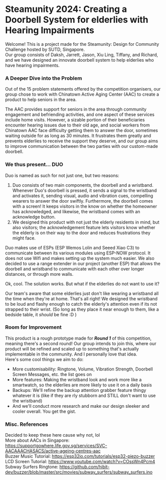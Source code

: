 # Steamunity 2024: Creating a Doorbell System for elderlies with Hearing Impairments
Welcome! This is a project made for the Steamunity: Design for Community Challenge hosted by SUTD, Singapore. \
Our group consists of Daksh, Jarrett, Jason, Xiu Ling, Tiffany, and Richard, and we have designed an innovate doorbell system to help elderlies who have hearing impairments.

### A Deeper Dive into the Problem
Out of the 15 problem statements offered by the competition organisers, our group chose to work with Chinatown Active Aging Center (AAC) to create a product to help seniors in the area. 

The AAC provides support for seniors in the area through community engagement and befriending activities, and one aspect of these services include home visits. However, a sizable portion of their beneficiaries encounter hearing issues due to their old age, and social workers from Chinatown AAC face difficulty getting them to answer the door, sometimes waiting outside for as long as 30 minutes. It frustrates them greatly and prevents elderlies to receive the support they deserve, and our group aims to improve communication between the two parties with our custom-made doorbell.

### We thus present... DUO
Duo is named as such for not just one, but two reasons:
1. Duo consists of two main components, the doorbell and a wristband. Whenever Duo's doorbell is pressed, it sends a signal to the wristband and activates it, sending visual, audio and vibration cues, compelling wearers to answer the door swiftly. Furthermore, the doorbell comes with a screen! It keeps visitors in the know on whether the homeowner has acknowledged, and likewise, the wristband comes with an acknowledge button. 
2. We designed this product with not just the elderly residents in mind, but also visitors; the acknowledgement feature lets visitors know whether the elderly is on their way to the door and reduces frustrations they might face.

Duo makes use of ESPs (ESP Wemos Lolin and Seeed Xiao C3) to communicate between its various modules using ESP-NOW protocol. It does not use Wifi and makes setting up the system much easier. We also decided to use a range extender in our project (another ESP) that allows the doorbell and wristband to communicate with each other over longer distances, or through more walls.

Ok, cool. The solution works. But what if the elderlies do not want to use it? 

Our team's aware that some elderlies just don't like wearing a wristband all the time when they're at home. That's all right! We designed the wristband to be loud and flashy enough to catch the elderly's attention even if its not strapped to their wrist. (So long as they place it near enough to them, like a bedside table, it _should_ be fine :D )

### Room for Improvement
This product is a rough prototype made for ***Round 1*** of this competition, meaning there's a second round! Our group intends to join this, where our product will be refined and scaled up to something that's actually implementable in the community. And I personally love that idea. \
Here's some cool things we aim to do:
- More customisability: Ringtone, Volume, Vibration Strength, Doorbell Screen Messages, etc. the list goes on
- More features: Making the wristband look and work more like a smartwatch, so the elderlies are more likely to use it on a daily basis
- Backups: We'll refine the backup attention grabber feature thingy whatever it is (like if they are rly stubborn and STILL don't want to use the wristband)
- And we'll conduct more research and make our design sleeker and cooler overall.
You get the gist.

### Misc. References
Decided to keep these here cause why not, lol \
More about AACs in Singapore: https://supportgowhere.life.gov.sg/services/SVC-AACAAACHASACS/active-ageing-centres-aac \
Buzzer Music Tutorial: https://esp32io.com/tutorials/esp32-piezo-buzzer \
LCD Screen Tutorial: https://www.youtube.com/watch?v=COssWn4Pcm4 \
Subway Surfers Ringtone: https://github.com/hibit-dev/buzzer/blob/master/src/movies/subway_surfers/subway_surfers.ino
